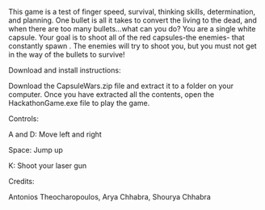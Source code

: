 This game is a test of finger speed, survival, thinking skills, determination, and planning. One bullet is all it takes to convert the living to the dead, and when there are too many bullets…what can you do? You are a single white capsule. Your goal is to shoot all of the red capsules-the enemies- that constantly spawn . The enemies will try to shoot you, but you must not get in the way of the bullets to survive!

Download and install instructions:

Download the CapsuleWars.zip file and extract it to a folder on your computer. Once you have extracted all the contents, open the HackathonGame.exe file to play the game.

Controls:

A and D: Move left and right

Space: Jump up

K: Shoot your laser gun

Credits:

Antonios Theocharopoulos, Arya Chhabra, Shourya Chhabra
